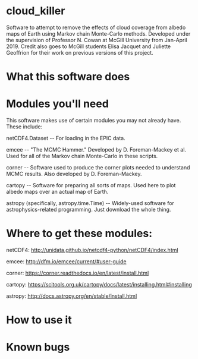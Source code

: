 # cloud_killer
Software to attempt to remove the effects of cloud coverage from albedo maps of Earth using Markov chain Monte-Carlo methods. Developed under the supervision of Professor N. Cowan at McGill University from Jan-April 2019. Credit also goes to McGill students Elisa Jacquet and Juliette Geoffrion for their work on previous versions of this project.

# What this software does

# Modules you'll need 
This software makes use of certain modules you may not already have. These include:

netCDF4.Dataset -- For loading in the EPIC data.

emcee -- "The MCMC Hammer." Developed by D. Foreman-Mackey et al. Used for all of the Markov chain Monte-Carlo in these scripts.

corner -- Software used to produce the corner plots needed to understand MCMC results. Also developed by D. Foreman-Mackey.

cartopy -- Software for preparing all sorts of maps. Used here to plot albedo maps over an actual map of Earth. 

astropy (specifically, astropy.time.Time) -- Widely-used software for astrophysics-related programming. Just download the whole thing. 

# Where to get these modules:
netCDF4: http://unidata.github.io/netcdf4-python/netCDF4/index.html

emcee: http://dfm.io/emcee/current/#user-guide

corner: https://corner.readthedocs.io/en/latest/install.html

cartopy: https://scitools.org.uk/cartopy/docs/latest/installing.html#installing

astropy: http://docs.astropy.org/en/stable/install.html

# How to use it 

# Known bugs 
